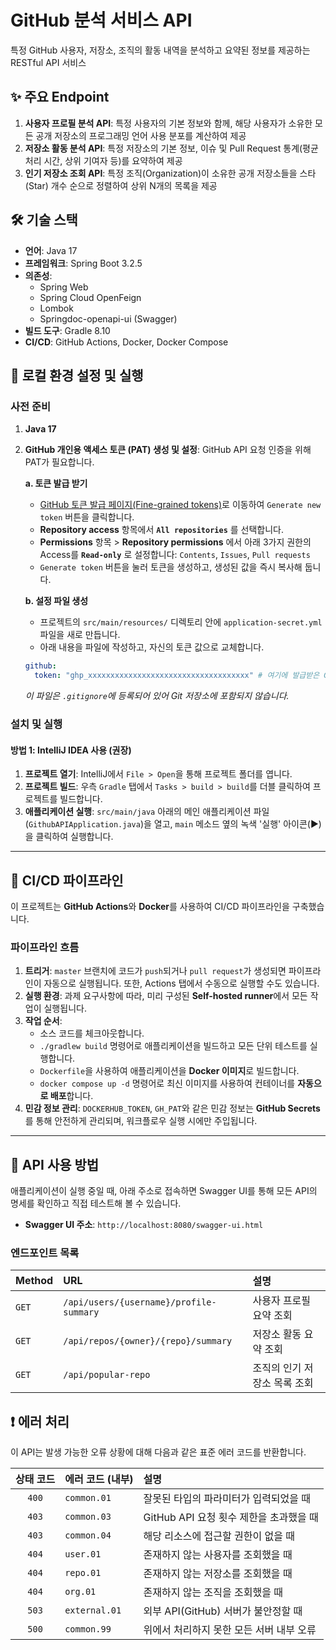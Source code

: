 # GitHub 분석 서비스 API

특정 GitHub 사용자, 저장소, 조직의 활동 내역을 분석하고 요약된 정보를 제공하는 RESTful API 서비스

## ✨ 주요 Endpoint

1.  **사용자 프로필 분석 API**: 특정 사용자의 기본 정보와 함께, 해당 사용자가 소유한 모든 공개 저장소의 프로그래밍 언어 사용 분포를 계산하여 제공
2.  **저장소 활동 분석 API**: 특정 저장소의 기본 정보, 이슈 및 Pull Request 통계(평균 처리 시간, 상위 기여자 등)를 요약하여 제공
3.  **인기 저장소 조회 API**: 특정 조직(Organization)이 소유한 공개 저장소들을 스타(Star) 개수 순으로 정렬하여 상위 N개의 목록을 제공

## 🛠️ 기술 스택

* **언어**: Java 17
* **프레임워크**: Spring Boot 3.2.5
* **의존성**:
    * Spring Web
    * Spring Cloud OpenFeign
    * Lombok
    * Springdoc-openapi-ui (Swagger)
* **빌드 도구**: Gradle 8.10
* **CI/CD**: GitHub Actions, Docker, Docker Compose

## 🚀 로컬 환경 설정 및 실행

### 사전 준비

1.  **Java 17**
2.  **GitHub 개인용 액세스 토큰 (PAT) 생성 및 설정**: GitHub API 요청 인증을 위해 PAT가 필요합니다.

    **a. 토큰 발급 받기**
    * [GitHub 토큰 발급 페이지(Fine-grained tokens)](https://github.com/settings/tokens?type=beta)로 이동하여 `Generate new token` 버튼을 클릭합니다.
    * **Repository access** 항목에서 **`All repositories`** 를 선택합니다.
    * **Permissions** 항목 > **Repository permissions** 에서 아래 3가지 권한의 Access를 **`Read-only`** 로 설정합니다: `Contents`, `Issues`, `Pull requests`
    * `Generate token` 버튼을 눌러 토큰을 생성하고, 생성된 값을 즉시 복사해 둡니다.

    **b. 설정 파일 생성**
    * 프로젝트의 `src/main/resources/` 디렉토리 안에 `application-secret.yml` 파일을 새로 만듭니다.
    * 아래 내용을 파일에 작성하고, 자신의 토큰 값으로 교체합니다.

    ```yaml
    github:
      token: "ghp_xxxxxxxxxxxxxxxxxxxxxxxxxxxxxxxxxxxx" # 여기에 발급받은 GitHub PAT를 붙여넣으세요
    ```
    *이 파일은 `.gitignore`에 등록되어 있어 Git 저장소에 포함되지 않습니다.*

### 설치 및 실행

#### 방법 1: IntelliJ IDEA 사용 (권장)

1.  **프로젝트 열기**: IntelliJ에서 `File > Open`을 통해 프로젝트 폴더를 엽니다.
2.  **프로젝트 빌드**: 우측 `Gradle` 탭에서 `Tasks > build > build`를 더블 클릭하여 프로젝트를 빌드합니다.
3.  **애플리케이션 실행**: `src/main/java` 아래의 메인 애플리케이션 파일(`GithubAPIApplication.java`)을 열고, `main` 메소드 옆의 녹색 '실행' 아이콘(▶)을 클릭하여 실행합니다.

---

## 🔁 CI/CD 파이프라인

이 프로젝트는 **GitHub Actions**와 **Docker**를 사용하여 CI/CD 파이프라인을 구축했습니다.

### 파이프라인 흐름

1.  **트리거**: `master` 브랜치에 코드가 `push`되거나 `pull request`가 생성되면 파이프라인이 자동으로 실행됩니다. 또한, Actions 탭에서 수동으로 실행할 수도 있습니다.
2.  **실행 환경**: 과제 요구사항에 따라, 미리 구성된 **Self-hosted runner**에서 모든 작업이 실행됩니다.
3.  **작업 순서**:
    * 소스 코드를 체크아웃합니다.
    * `./gradlew build` 명령어로 애플리케이션을 빌드하고 모든 단위 테스트를 실행합니다.
    * `Dockerfile`을 사용하여 애플리케이션을 **Docker 이미지**로 빌드합니다.
    * `docker compose up -d` 명령어로 최신 이미지를 사용하여 컨테이너를 **자동으로 배포**합니다.
4.  **민감 정보 관리**: `DOCKERHUB_TOKEN`, `GH_PAT`와 같은 민감 정보는 **GitHub Secrets**를 통해 안전하게 관리되며, 워크플로우 실행 시에만 주입됩니다.

---

## 📖 API 사용 방법

애플리케이션이 실행 중일 때, 아래 주소로 접속하면 Swagger UI를 통해 모든 API의 명세를 확인하고 직접 테스트해 볼 수 있습니다.

* **Swagger UI 주소**: `http://localhost:8080/swagger-ui.html`

### 엔드포인트 목록

| Method | URL | 설명 |
| :--- | :--- | :--- |
| `GET` | `/api/users/{username}/profile-summary` | 사용자 프로필 요약 조회 |
| `GET` | `/api/repos/{owner}/{repo}/summary` | 저장소 활동 요약 조회 |
| `GET` | `/api/popular-repo` | 조직의 인기 저장소 목록 조회 |

## ❗ 에러 처리

이 API는 발생 가능한 오류 상황에 대해 다음과 같은 표준 에러 코드를 반환합니다.

| 상태 코드 | 에러 코드 (내부) | 설명 |
| :---: | :--- | :--- |
| `400` | `common.01` | 잘못된 타입의 파라미터가 입력되었을 때 |
| `403` | `common.03` | GitHub API 요청 횟수 제한을 초과했을 때 |
| `403` | `common.04` | 해당 리소스에 접근할 권한이 없을 때 |
| `404` | `user.01` | 존재하지 않는 사용자를 조회했을 때 |
| `404` | `repo.01` | 존재하지 않는 저장소를 조회했을 때 |
| `404` | `org.01` | 존재하지 않는 조직을 조회했을 때 |
| `503` | `external.01` | 외부 API(GitHub) 서버가 불안정할 때 |
| `500` | `common.99` | 위에서 처리하지 못한 모든 서버 내부 오류 |
